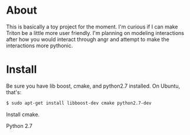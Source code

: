 # About
This is basically a toy project for the moment. I'm curious if I can make Triton be a little more user friendly. I'm planning on modeling interactions after how you would interact through angr and attempt to make the interactions more pythonic.

# Install
Be sure you have lib boost, cmake, and python2.7 installed. On Ubuntu, that's:

```bash
$ sudo apt-get install libboost-dev cmake python2.7-dev
```

Install cmake.

Python 2.7
